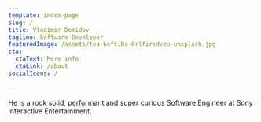```yaml
---
template: index-page
slug: /
title: Vladimir Demidov
tagline: Software Developer
featuredImage: /assets/toa-heftiba-0rlfirsdvzu-unsplash.jpg
cta:
  ctaText: More info
  ctaLink: /about
socialIcons: /

---
```

He is a rock solid, performant and super curious Software Engineer at Sony Interactive Entertainment. 
